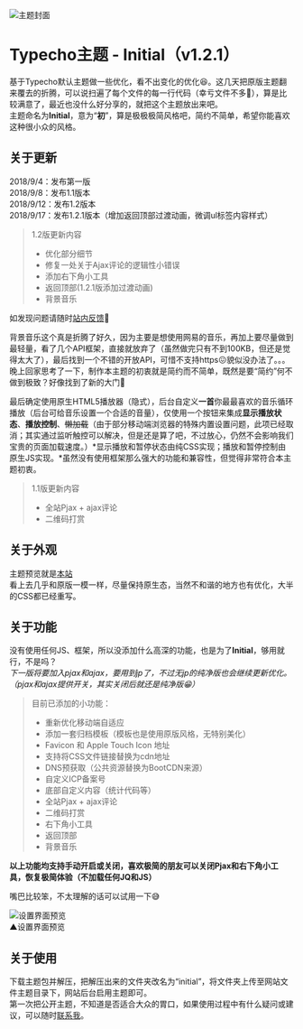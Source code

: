 ![主题封面][1]

# Typecho主题 - Initial（v1.2.1）

基于Typecho默认主题做一些优化，看不出变化的优化😆。这几天把原版主题翻来覆去的折腾，可以说扫遍了每个文件的每一行代码（幸亏文件不多🤣），算是比较满意了，最近也没什么好分享的，就把这个主题放出来吧。
<br>主题命名为**Initial**，意为“**初**”，算是极极极简风格吧，简约不简单，希望你能喜欢这种很小众的风格。

## 关于更新

2018/9/4：发布第一版
<br>2018/9/8：发布1.1版本
<br>2018/9/12：发布1.2版本
<br>2018/9/17：发布1.2.1版本（增加返回顶部过渡动画，微调ul标签内容样式）

> 1.2版更新内容
> 
> * 优化部分细节
> * 修复一处关于Ajax评论的逻辑性小错误
> * 添加右下角小工具
>  * 返回顶部(1.2.1版添加过渡动画)
>  * 背景音乐

如发现问题请随时[站内反馈](https://www.offodd.com/17.html#comments)🧐

背景音乐这个真是折腾了好久，因为主要是想使用网易的音乐，再加上要尽量做到最轻量，看了几个API框架，直接就放弃了（虽然做完只有不到100KB，但还是觉得太大了），最后找到一个不错的开放API，可惜不支持https😖貌似没办法了。。。
<br>晚上回家思考了一下，制作本主题的初衷就是简约而不简单，既然是要“简约”何不做到极致？好像找到了新的大门🤩

最后确定使用原生HTML5播放器（隐式），后台自定义**一首**你最最喜欢的音乐循环播放（后台可给音乐设置一个合适的音量），仅使用一个按钮来集成**显示播放状态**、**播放控制**、~~懒加载~~（由于部分移动端浏览器的特殊内置设置问题，此项已经取消；其实通过监听触控可以解决，但是还是算了吧，不过放心，仍然不会影响我们宝贵的页面加载速度。）*显示播放和暂停状态由纯CSS实现；播放和暂停控制由原生JS实现。*虽然没有使用框架那么强大的功能和兼容性，但觉得非常符合本主题初衷。

> 1.1版更新内容
> 
> * 全站Pjax + ajax评论
> * 二维码打赏

## 关于外观

主题预览就是[本站](https://www.offodd.com/)
<br>看上去几乎和原版一模一样，尽量保持原生态，当然不和谐的地方也有优化，大半的CSS都已经重写。

## 关于功能

没有使用任何JS、框架，所以没添加什么高深的功能，也是为了**Initial**，够用就行，不是吗？
<br>*下一版将要加入pjax和ajax，要用到jp了，不过无jp的纯净版也会继续更新优化。（pjax和ajax提供开关，其实关闭后就还是纯净版😁）*

> 目前已添加的小功能：
> * 重新优化移动端自适应
> * 添加一套归档模板（模板也是使用原版风格，无特别美化）
> * Favicon 和 Apple Touch Icon 地址
> * 支持将CSS文件链接替换为cdn地址
> * DNS预获取（公共资源替换为BootCDN来源）
> * 自定义ICP备案号
> * 底部自定义内容（统计代码等）
> * 全站Pjax + ajax评论
> * 二维码打赏
> * 右下角小工具
>  * 返回顶部
>  * 背景音乐

**以上功能均支持手动开启或关闭，喜欢极简的朋友可以关闭Pjax和右下角小工具，恢复极简体验（不加载任何JQ和JS）**

嘴巴比较笨，不太理解的话可以试用一下😅

![设置界面预览][2]
<br>▲设置界面预览

## 关于使用

下载主题包并解压，把解压出来的文件夹改名为“initial”，将文件夹上传至网站文件主题目录下，网站后台启用主题即可。
<br>第一次把公开主题，不知道是否适合大众的胃口，如果使用过程中有什么疑问或建议，可以随时[联系我](https://www.offodd.com/17.html#comments)。

  [1]: https://www.offodd.com/usr/uploads/2018/09/111355748.png
  [2]: https://www.offodd.com/usr/uploads/2018/09/902666254.jpg
